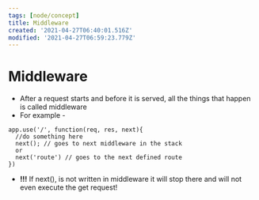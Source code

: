 ```yaml
---
tags: [node/concept]
title: Middleware
created: '2021-04-27T06:40:01.516Z'
modified: '2021-04-27T06:59:23.779Z'
---
```


# Middleware
+ After a request starts and before it is served, all the things that happen is called middleware
+ For example - 
```
app.use('/', function(req, res, next){
  //do something here
  next(); // goes to next middleware in the stack
  or 
  next('route') // goes to the next defined route
})
```
+ **!!!** If next(), is not written in middleware it will stop there and will not even execute the get request!
